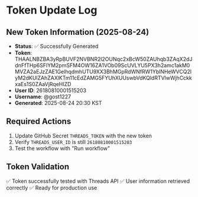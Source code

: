 # Token Update Log

## New Token Information (2025-08-24)

- **Status**: ✅ Successfully Generated
- **Token**: THAALNBZBA3yRpBUVF2NVBNR2l2OUNqc2xBcW50ZAUhqb3ZAqX2dJdnFfTHp6SFlYM2pmSFM4OW16ZA1VOb09ScUVLYU5PX3h2amc1akM0MVZA2aEJzZAE1GelhqdmhUTU9XX3BhMGpRdWNfRW1YblNHeWVCQ2lyM2dKUlZAhZAXlKTm11cEdZAMG5FYUhXUUswbVdKQldRTVlwWjhCckkxaEs1S0ZAaVjRqeHIZD
- **User ID**: 26180810001515203
- **Username**: @gost1227
- **Generated**: 2025-08-24 20:30 KST

## Required Actions

1. Update GitHub Secret `THREADS_TOKEN` with the new token
2. Verify `THREADS_USER_ID` is still `26180810001515203`
3. Test the workflow with "Run workflow"

## Token Validation

✅ Token successfully tested with Threads API
✅ User information retrieved correctly
✅ Ready for production use
